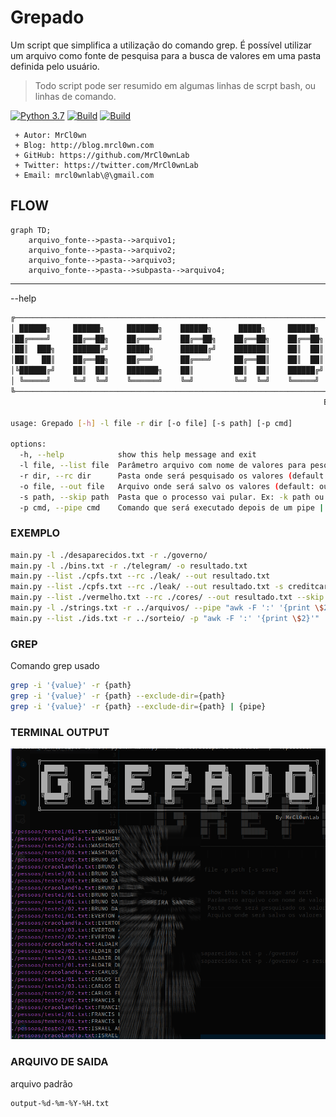 # Grepado

Um script que simplifica a utilização do comando grep. É possível utilizar um arquivo como fonte de pesquisa para a busca de valores em uma pasta definida pelo usuário.

> Todo script pode ser resumido em algumas linhas de scrpt bash, ou linhas de comando.

[![Python 3.7](https://img.shields.io/badge/python-3.12-yellow.svg)](https://www.python.org/)
[![Build](https://img.shields.io/badge/Supported_OS-Linux-orange.svg)]()
[![Build](https://img.shields.io/badge/Supported_OS-Mac-orange.svg)]()


```
 + Autor: MrCl0wn
 + Blog: http://blog.mrcl0wn.com
 + GitHub: https://github.com/MrCl0wnLab
 + Twitter: https://twitter.com/MrCl0wnLab
 + Email: mrcl0wnlab\@\gmail.com
```

## FLOW
```mermaid
graph TD;
    arquivo_fonte-->pasta-->arquivo1;
    arquivo_fonte-->pasta-->arquivo2;
    arquivo_fonte-->pasta-->arquivo3;
    arquivo_fonte-->pasta-->subpasta-->arquivo4;
```

---

--help

```bash
╔──────────────────────────────────────────────────────────────────────────────────╗
│ ██████╗     ██████╗     ███████╗    ██████╗      █████╗     ██████╗      ██████╗ │
│██╔════╝     ██╔══██╗    ██╔════╝    ██╔══██╗    ██╔══██╗    ██╔══██╗    ██╔═══██╗│
│██║  ███╗    ██████╔╝    █████╗      ██████╔╝    ███████║    ██║  ██║    ██║   ██║│
│██║   ██║    ██╔══██╗    ██╔══╝      ██╔═══╝     ██╔══██║    ██║  ██║    ██║   ██║│
│╚██████╔╝    ██║  ██║    ███████╗    ██║         ██║  ██║    ██████╔╝    ╚██████╔╝│
│ ╚═════╝     ╚═╝  ╚═╝    ╚══════╝    ╚═╝         ╚═╝  ╚═╝    ╚═════╝      ╚═════╝ │
╚──────────────────────────────────────────────────────────────────────────────────╝
                                                                      By MrCl0wnLab
        
usage: Grepado [-h] -l file -r dir [-o file] [-s path] [-p cmd]

options:
  -h, --help            show this help message and exit
  -l file, --list file  Parâmetro arquivo com nome de valores para pesquisa (default: None)
  -r dir, --rc dir      Pasta onde será pesquisado os valores (default: None)
  -o file, --out file   Arquivo onde será salvo os valores (default: output-%d-%m-%Y-%H.txt)
  -s path, --skip path  Pasta que o processo vai pular. Ex: -k path ou --skip path2 ou -k {path1,path2,path3} (default: None)
  -p cmd, --pipe cmd    Comando que será executado depois de um pipe | (default: None)
```

### EXEMPLO
```bash
main.py -l ./desaparecidos.txt -r ./governo/
main.py -l ./bins.txt -r ./telegram/ -o resultado.txt
main.py --list ./cpfs.txt --rc ./leak/ --out resultado.txt
main.py --list ./cpfs.txt --rc ./leak/ --out resultado.txt -s creditcard
main.py --list ./vermelho.txt --rc ./cores/ --out resultado.txt --skip {azul,laranja,verde}
main.py -l ./strings.txt -r ../arquivos/ --pipe "awk -F ':' '{print \$2}'"
main.py --list ./ids.txt -r ../sorteio/ -p "awk -F ':' '{print \$2}'"
```

### GREP
Comando grep usado
```bash
grep -i '{value}' -r {path} 
grep -i '{value}' -r {path} --exclude-dir={path}
grep -i '{value}' -r {path} --exclude-dir={path} | {pipe}
```


### TERMINAL  OUTPUT
![Screenshot](/asset/img1.png)

### ARQUIVO DE SAIDA
arquivo padrão
```
output-%d-%m-%Y-%H.txt
```